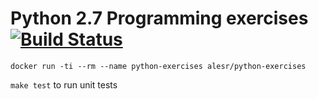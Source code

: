 # Python 2.7 Programming exercises [![Build Status](https://travis-ci.org/alesr/python-exercises.svg?branch=master)](https://travis-ci.org/alesr/python-exercises)

`docker run -ti --rm --name python-exercises alesr/python-exercises`

`make test` to run unit tests
